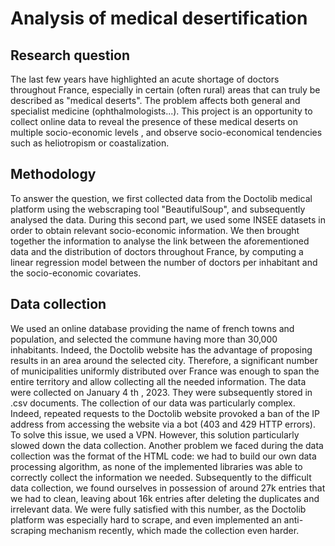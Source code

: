 # Analysis of medical desertification

## Research question
The last few years have highlighted an acute shortage of doctors throughout France,
especially in certain (often rural) areas that can truly be described as "medical deserts". The
problem affects both general and specialist medicine (ophthalmologists...).
This project is an opportunity to collect online data to reveal the presence of these medical
deserts on multiple socio-economic levels , and observe socio-economical tendencies
such as heliotropism or coastalization.

## Methodology
To answer the question, we first collected data from the Doctolib medical platform using the webscraping tool "BeautifulSoup", and
subsequently analysed the data. During this second part, we used some INSEE datasets in
order to obtain relevant socio-economic information. We then brought together the
information to analyse the link between the aforementioned data and the distribution of
doctors throughout France, by computing a linear regression model between the number of
doctors per inhabitant and the socio-economic covariates.

## Data collection
We used an online database providing the name of french towns and population, and
selected the commune having more than 30,000 inhabitants. Indeed, the Doctolib website
has the advantage of proposing results in an area around the selected city. Therefore, a
significant number of municipalities uniformly distributed over France was enough to span
the entire territory and allow collecting all the needed information. The data were collected on January 4 th , 2023. They were subsequently stored in
.csv documents.
The collection of our data was particularly complex. Indeed, repeated requests to the
Doctolib website provoked a ban of the IP address from accessing the website via a bot (403
and 429 HTTP errors). To solve this issue, we used a VPN. However, this solution
particularly slowed down the data collection. Another problem we faced during the data
collection was the format of the HTML code: we had to build our own data processing
algorithm, as none of the implemented libraries was able to correctly collect the information
we needed.
Subsequently to the difficult data collection, we found ourselves in possession of around 27k
entries that we had to clean, leaving about 16k entries after deleting the duplicates and
irrelevant data. We were fully satisfied with this number, as the Doctolib platform was
especially hard to scrape, and even implemented an anti-scraping mechanism recently,
which made the collection even harder.
